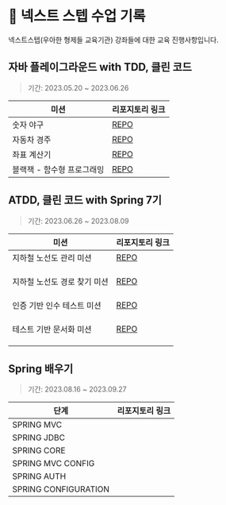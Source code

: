 # 🌱 넥스트 스텝 수업 기록
넥스트스텝(우아한 형제들 교육기관) 강좌들에 대한 교육 진행사항입니다.

## 자바 플레이그라운드 with TDD, 클린 코드
> 기간: 2023.05.20 ~ 2023.06.26

| 미션                        | 리포지토리 링크                                                                          |
| --------------------------- |  --------------------------------------------------------------------------- |
| 숫자 야구                    |   [REPO](https://github.com/jivebreaddev/java-baseball-playground/tree/apply-feedback) |                                                                          |
| 자동차 경주                  |  [REPO](https://github.com/jivebreaddev/java-racingcar-playground/tree/apply-feedback)  |                                                                            |
| 좌표 계산기                  | [REPO](https://github.com/jivebreaddev/java-coordinate-playground)               |                                                                |
| 블랙잭 - 함수형 프로그래밍    |   [REPO](https://github.com/jivebreaddev/java-blackjack-playground)            |                                                                 |


## ATDD, 클린 코드 with Spring 7기
> 기간: 2023.06.26 ~ 2023.08.09

| 미션                        | 리포지토리 링크                                                                          |
| --------------------------- |  --------------------------------------------------------------------------- |
| 지하철 노선도 관리 미션       |    [REPO](https://github.com/jivebreaddev/atdd-subway-map) |   
|                             |                                                             |
|                             |                                                             |
|                             |                                                             |
| 지하철 노선도 경로 찾기 미션  |  [REPO](https://github.com/jivebreaddev/atdd-subway-path)  | 
|                             |                                                             |
|                             |                                                             |
|                             |                                                             ||
| 인증 기반 인수 테스트 미션    | [REPO](https://github.com/jivebreaddev/atdd-subway-favorite)               |                                                                |
|                             |                                                             |
|                             |                                                             |
|                             |                                                             |
| 테스트 기반 문서화 미션       |   [REPO](https://github.com/jivebreaddev/atdd-subway-fare)            |     
|                             |                                                             |
|                             |                                                             |
|                             |                                                             |

## Spring 배우기
> 기간: 2023.08.16 ~ 2023.09.27

| 단계                        | 리포지토리 링크                                                                          |
| --------------------------- |  --------------------------------------------------------------------------- |
|  SPRING MVC                   |   |                                                                          |
|  SPRING JDBC                 |   |                                                                            |
|  SPRING CORE                  |              |                                                                |
|  SPRING MVC CONFIG    |             |     
|  SPRING AUTH    |             |     
|  SPRING CONFIGURATION    |             |     


